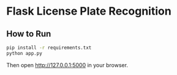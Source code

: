 
# Flask License Plate Recognition

## How to Run

```bash
pip install -r requirements.txt
python app.py
```

Then open http://127.0.0.1:5000 in your browser.
